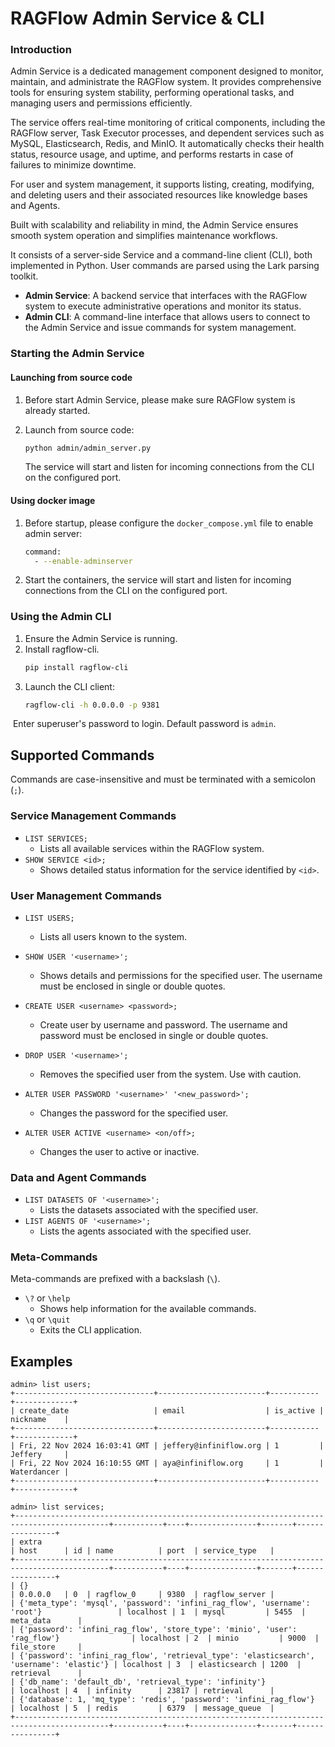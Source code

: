 # RAGFlow Admin Service & CLI

### Introduction

Admin Service is a dedicated management component designed to monitor, maintain, and administrate the RAGFlow system. It provides comprehensive tools for ensuring system stability, performing operational tasks, and managing users and permissions efficiently.

The service offers real-time monitoring of critical components, including the RAGFlow server, Task Executor processes, and dependent services such as MySQL, Elasticsearch, Redis, and MinIO. It automatically checks their health status, resource usage, and uptime, and performs restarts in case of failures to minimize downtime.

For user and system management, it supports listing, creating, modifying, and deleting users and their associated resources like knowledge bases and Agents.

Built with scalability and reliability in mind, the Admin Service ensures smooth system operation and simplifies maintenance workflows.

It consists of a server-side Service and a command-line client (CLI), both implemented in Python. User commands are parsed using the Lark parsing toolkit.

- **Admin Service**: A backend service that interfaces with the RAGFlow system to execute administrative operations and monitor its status.
- **Admin CLI**: A command-line interface that allows users to connect to the Admin Service and issue commands for system management.



### Starting the Admin Service

#### Launching from source code

1. Before start Admin Service, please make sure RAGFlow system is already started.

2. Launch from source code:

   ```bash
   python admin/admin_server.py
   ```
   The service will start and listen for incoming connections from the CLI on the configured port. 

#### Using docker image

1. Before startup, please configure the `docker_compose.yml`  file to enable admin server:

   ```bash
   command:
     - --enable-adminserver
   ```

2. Start the containers, the service will start and listen for incoming connections from the CLI on the configured port.



### Using the Admin CLI

1.  Ensure the Admin Service is running.
2.  Install ragflow-cli.
    ```bash
    pip install ragflow-cli
    ```
3.  Launch the CLI client:
    ```bash
    ragflow-cli -h 0.0.0.0 -p 9381

​	Enter superuser's password to login. Default password is `admin`.



## Supported Commands

Commands are case-insensitive and must be terminated with a semicolon (`;`).

### Service Management Commands

-   `LIST SERVICES;`
    -   Lists all available services within the RAGFlow system.
-   `SHOW SERVICE <id>;`
    -   Shows detailed status information for the service identified by `<id>`.


### User Management Commands

-   `LIST USERS;`
    -   Lists all users known to the system.
-   `SHOW USER '<username>';`
    -   Shows details and permissions for the specified user. The username must be enclosed in single or double quotes.

- `CREATE USER <username> <password>;`
  - Create user by username and password. The username and password must be enclosed in single or double quotes.

-   `DROP USER '<username>';`
    -   Removes the specified user from the system. Use with caution.
-   `ALTER USER PASSWORD '<username>' '<new_password>';`
    -   Changes the password for the specified user.
-   `ALTER USER ACTIVE <username> <on/off>;`
    -   Changes the user to active or inactive.


### Data and Agent Commands

-   `LIST DATASETS OF '<username>';`
    -   Lists the datasets associated with the specified user.
-   `LIST AGENTS OF '<username>';`
    -   Lists the agents associated with the specified user.

### Meta-Commands

Meta-commands are prefixed with a backslash (`\`).

-   `\?` or `\help`
    -   Shows help information for the available commands.
-   `\q` or `\quit`
    -   Exits the CLI application.

## Examples

```commandline
admin> list users;
+-------------------------------+------------------------+-----------+-------------+
| create_date                   | email                  | is_active | nickname    |
+-------------------------------+------------------------+-----------+-------------+
| Fri, 22 Nov 2024 16:03:41 GMT | jeffery@infiniflow.org | 1         | Jeffery     |
| Fri, 22 Nov 2024 16:10:55 GMT | aya@infiniflow.org     | 1         | Waterdancer |
+-------------------------------+------------------------+-----------+-------------+

admin> list services;
+-------------------------------------------------------------------------------------------+-----------+----+---------------+-------+----------------+
| extra                                                                                     | host      | id | name          | port  | service_type   |
+-------------------------------------------------------------------------------------------+-----------+----+---------------+-------+----------------+
| {}                                                                                        | 0.0.0.0   | 0  | ragflow_0     | 9380  | ragflow_server |
| {'meta_type': 'mysql', 'password': 'infini_rag_flow', 'username': 'root'}                 | localhost | 1  | mysql         | 5455  | meta_data      |
| {'password': 'infini_rag_flow', 'store_type': 'minio', 'user': 'rag_flow'}                | localhost | 2  | minio         | 9000  | file_store     |
| {'password': 'infini_rag_flow', 'retrieval_type': 'elasticsearch', 'username': 'elastic'} | localhost | 3  | elasticsearch | 1200  | retrieval      |
| {'db_name': 'default_db', 'retrieval_type': 'infinity'}                                   | localhost | 4  | infinity      | 23817 | retrieval      |
| {'database': 1, 'mq_type': 'redis', 'password': 'infini_rag_flow'}                        | localhost | 5  | redis         | 6379  | message_queue  |
+-------------------------------------------------------------------------------------------+-----------+----+---------------+-------+----------------+
```
